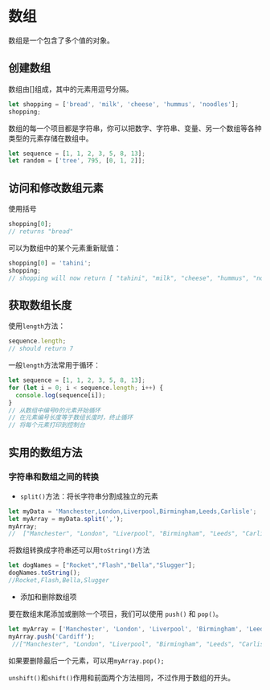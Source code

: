 # 数组

数组是一个包含了多个值的对象。

## 创建数组

数组由[]组成，其中的元素用逗号分隔。

```js
let shopping = ['bread', 'milk', 'cheese', 'hummus', 'noodles'];
shopping;
```

数组的每一个项目都是字符串，你可以把数字、字符串、变量、另一个数组等各种类型的元素存储在数组中。

```js
let sequence = [1, 1, 2, 3, 5, 8, 13];
let random = ['tree', 795, [0, 1, 2]];
```

## 访问和修改数组元素

使用括号

```js
shopping[0];
// returns "bread"
```

可以为数组中的某个元素重新赋值：

```js
shopping[0] = 'tahini';
shopping;
// shopping will now return [ "tahini", "milk", "cheese", "hummus", "noodles" ]
```

## 获取数组长度

使用`length`方法：

```js
sequence.length;
// should return 7
```

一般`length`方法常用于循环：

```js
let sequence = [1, 1, 2, 3, 5, 8, 13];
for (let i = 0; i < sequence.length; i++) {
  console.log(sequence[i]);
}
// 从数组中编号0的元素开始循环
// 在元素编号长度等于数组长度时，终止循环
// 将每个元素打印到控制台
```

## 实用的数组方法

### 字符串和数组之间的转换

- `split()`方法：将长字符串分割成独立的元素

```js
let myData = 'Manchester,London,Liverpool,Birmingham,Leeds,Carlisle';
let myArray = myData.split(',');
myArray;
//  ["Manchester", "London", "Liverpool", "Birmingham", "Leeds", "Carlisle"]
```

将数组转换成字符串还可以用`toString()`方法

```js
let dogNames = ["Rocket","Flash","Bella","Slugger"];
dogNames.toString(); 
//Rocket,Flash,Bella,Slugger
```

- 添加和删除数组项

要在数组末尾添加或删除一个项目，我们可以使用 `push()` 和 `pop()`。

```js
let myArray = ['Manchester', 'London', 'Liverpool', 'Birmingham', 'Leeds', 'Carlisle'];
myArray.push('Cardiff');
 //["Manchester", "London", "Liverpool", "Birmingham", "Leeds", "Carlisle", "Cardiff"]
```

如果要删除最后一个元素，可以用`myArray.pop();`

`unshift()`和`shift()`作用和前面两个方法相同，不过作用于数组的开头。

